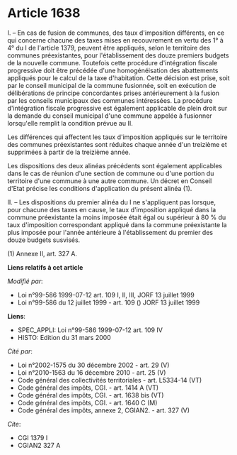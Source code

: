 # Article 1638

I. – En cas de fusion de communes, des taux d'imposition différents, en ce qui concerne chacune des taxes mises en
recouvrement en vertu des 1° à 4° du I de l'article 1379, peuvent être appliqués, selon le territoire des communes
préexistantes, pour l'établissement des douze premiers budgets de la nouvelle commune. Toutefois cette procédure
d'intégration fiscale progressive doit être précédée d'une homogénéisation des abattements appliqués pour le calcul de la
taxe d'habitation. Cette décision est prise, soit par le conseil municipal de la commune fusionnée, soit en exécution de
délibérations de principe concordantes prises antérieurement à la fusion par les conseils municipaux des communes
intéressées. La procédure d'intégration fiscale progressive est également applicable de plein droit sur la demande du conseil
municipal d'une commune appelée à fusionner lorsqu'elle remplit la condition prévue au II.

Les différences qui affectent les taux d'imposition appliqués sur le territoire des communes préexistantes sont réduites
chaque année d'un treizième et supprimées à partir de la treizième année.

Les dispositions des deux alinéas précédents sont également applicables dans le cas de réunion d'une section de commune ou
d'une portion du territoire d'une commune à une autre commune. Un décret en Conseil d'Etat précise les conditions
d'application du présent alinéa (1).

II. – Les dispositions du premier alinéa du I ne s'appliquent pas lorsque, pour chacune des taxes en cause, le taux
d'imposition appliqué dans la commune préexistante la moins imposée était égal ou supérieur à 80 % du taux d'imposition
correspondant appliqué dans la commune préexistante la plus imposée pour l'année antérieure à l'établissement du premier des
douze budgets susvisés.

(1) Annexe II, art. 327 A.

**Liens relatifs à cet article**

_Modifié par_:

  - Loi n°99-586 1999-07-12 art. 109 I, II, III, JORF 13 juillet 1999
  - Loi n°99-586 du 12 juillet 1999 - art. 109 () JORF 13 juillet 1999

**Liens**:

  - SPEC_APPLI: Loi n°99-586 1999-07-12 art. 109 IV
  - HISTO: Edition du 31 mars 2000

_Cité par_:

  - Loi n°2002-1575 du 30 décembre 2002 - art. 29 (V)
  - Loi n°2010-1563 du 16 décembre 2010 - art. 25 (V)
  - Code général des collectivités territoriales - art. L5334-14 (VT)
  - Code général des impôts, CGI. - art. 1414 A (VT)
  - Code général des impôts, CGI. - art. 1638 bis (VT)
  - Code général des impôts, CGI. - art. 1640 C (M)
  - Code général des impôts, annexe 2, CGIAN2. - art. 327 (V)

_Cite_:

  - CGI 1379 I
  - CGIAN2 327 A

